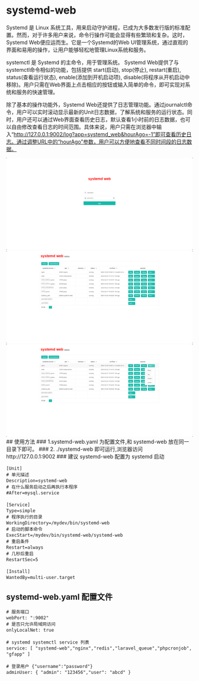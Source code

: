 # systemd-web
Systemd 是 Linux 系统工具，用来启动守护进程，已成为大多数发行版的标准配置。然而，对于许多用户来说，命令行操作可能会显得有些繁琐和复杂。这时，Systemd Web便应运而生。它是一个Systemd的Web UI管理系统，通过直观的界面和易用的操作，让用户能够轻松地管理Linux系统和服务。
 
systemctl 是 Systemd 的主命令，用于管理系统。 Systemd Web提供了与systemctl命令相似的功能，包括提供 start(启动), stop(停止), restart(重启), status(查看运行状态), enable(添加到开机启动项), disable(将程序从开机启动中移除)。用户只需在Web界面上点击相应的按钮或输入简单的命令，即可实现对系统和服务的快速管理。
 
 
除了基本的操作功能外，Systemd Web还提供了日志管理功能。通过journalctl命令，用户可以实时滚动显示最新的Unit日志数据，了解系统和服务的运行状态。同时，用户还可以通过Web界面查看历史日志，默认查看1小时前的日志数据，也可以自由修改查看日志的时间范围。具体来说，用户只需在浏览器中输入“http://127.0.0.1:9002/log?app=systemd_web&hourAgo=-1”即可查看历史日志。通过调整URL中的“hourAgo”参数，用户可以方便地查看不同时间段的日志数据。
 
<img src="https://raw.githubusercontent.com/topascend/systemd-web/main/1.png" />
<img src="https://raw.githubusercontent.com/topascend/systemd-web/main/2.png" />
<img src="https://raw.githubusercontent.com/topascend/systemd-web/main/3.png" />
## 使用方法
### 1.systemd-web.yaml 为配置文件,和 systemd-web 放在同一目录下即可。
### 2.  ./systemd-web 即可运行,浏览器访问 http://127.0.0.1:9002
### 建议 systemd-web 配置为 systemd 启动

```
[Unit]
# 单元描述
Description=systemd-web
# 在什么服务启动之后再执行本程序
#After=mysql.service

[Service]
Type=simple
# 程序执行的目录
WorkingDirectory=/mydev/bin/systemd-web
# 启动的脚本命令
ExecStart=/mydev/bin/systemd-web/systemd-web
# 重启条件
Restart=always
# 几秒后重启
RestartSec=5

[Install]
WantedBy=multi-user.target
```
## systemd-web.yaml 配置文件

```
# 服务端口
webPort: ":9002"
# 是否只允许局域网访问
onlyLocalNet: true

# systemd systemctl service 列表
service: [ "systemd-web","nginx","redis","laravel_queue","phpcronjob", "gfapp" ]

# 登录用户 {"username":"password"}
adminUser: { "admin": "123456","user": "abcd" }


```
